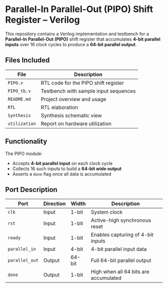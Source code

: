 # Parallel-In Parallel-Out (PIPO) Shift Register – Verilog

This repository contains a Verilog implementation and testbench for a **Parallel-In Parallel-Out (PIPO)** shift register that accumulates **4-bit parallel inputs** over 16 clock cycles to produce a **64-bit parallel output**.

##  Files Included

| File          | Description                             |
|---------------|-----------------------------------------|
| `PIPO.v`      | RTL code for the PIPO shift register    |
| `PIPO_tb.v`   | Testbench with sample input sequences   |
| `README.md`   | Project overview and usage              |
| `RTL`         | RTL elaboration                         |
| `Synthesis`   | Synthesis schematic view                |
| `utilization` | Report on hardware utilization          |

##  Functionality

The PIPO module:

- Accepts **4-bit parallel input** on each clock cycle
- Collects 16 such inputs to build a **64-bit wide output**
- Asserts a `done` flag once all data is accumulated

##  Port Description

| Port         | Direction | Width   | Description                             |
|--------------|-----------|---------|-----------------------------------------|
| `clk`        | Input     | 1-bit   | System clock                            |
| `rst`        | Input     | 1-bit   | Active-high synchronous reset           |
| `ready`      | Input     | 1-bit   | Enables capturing of 4-bit inputs       |
| `parallel_in`| Input     | 4-bit   | 4-bit parallel input data               |
| `parallel_out`| Output   | 64-bit  | Full 64-bit parallel output             |
| `done`       | Output    | 1-bit   | High when all 64 bits are accumulated   |
